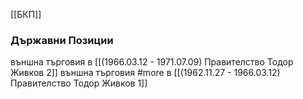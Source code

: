 [[БКП]]

### Държавни Позиции
външна търговия в [[(1966.03.12 - 1971.07.09) Правителство Тодор Живков 2]]
външна търговия #more в [[(1962.11.27 - 1966.03.12) Правителство Тодор Живков 1]]